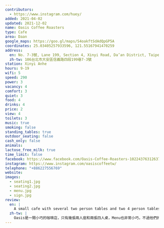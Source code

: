 ```yaml
---
contributors:
  - https://www.instagram.com/huey/
added: 2021-04-02
updated: 2021-12-02
name: Oasis Coffee Roasters
type: Cafe
area: Daan
google_maps: https://goo.gl/maps/S4oakftSdAdQpGP5A
coordinates: 25.03405257933596, 121.55167941470259
address:
  en: No. 7-3號, Lane 199, Section 4, Xinyi Road, Da’an District, Taipei City, 106
  zh-tw: 106台北市大安區信義路四段199巷7-3號
station: Xinyi Anhe
hours: 9-19
wifi: 5
speed: 290
power: 3
vacancy: 4
comfort: 3
quiet: 3
food: 4
drinks: 4
price: 2
view: 4
toilets: 3
music: true
smoking: false
standing_tables: true
outdoor_seating: false
cash_only: false
animals: 
lactose_free_milk: true
time_limit: false
facebook: https://www.facebook.com/Oasis-Coffee-Roasters-1022437631263739/
instagram: https://www.instagram.com/oasiscoffeetw/
telephone: "+886227556769"
website: 
images:
  - seating1.jpg
  - seating2.jpg
  - menu.jpg
  - sign.jpg
review:
  en: |
    A small cafe with several two person tables and two 4 person tables. The menu is quite small, but the black tea was really tasty, but small considering the price. The WiFi was very fast, power outlets. Unfortunately the seats are not particularly comfortable though.
  zh-tw: |
    Oasis是一間小巧的咖啡店，只有幾張兩人座和兩張四人桌，Menu也非常小巧，不過他們的紅茶非常好喝(考量價格，size可能比較小一點)，WiFi非常快，有插座。只可惜座位並不是特別適合久坐。  
---
```

